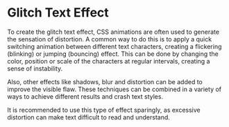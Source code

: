 # Glitch Text Effect

 To create the glitch text effect, CSS animations are often used to generate the sensation of distortion. A common way to do this is to apply a quick switching animation between different text characters, creating a flickering (blinking) or jumping (bouncing) effect. This can be done by changing the color, position or scale of the characters at regular intervals, creating a sense of instability.

 Also, other effects like shadows, blur and distortion can be added to improve the visible flaw. These techniques can be combined in a variety of ways to achieve different results and crash text styles.

 It is recommended to use this type of effect sparingly, as excessive distortion can make text difficult to read and understand.

